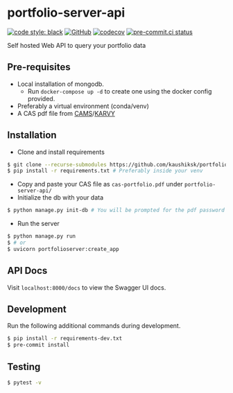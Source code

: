 # portfolio-server-api
[![code style: black](https://img.shields.io/badge/code%20style-black-000000.svg)](https://github.com/psf/black)
[![GitHub](https://img.shields.io/github/license/kaushiksk/pyportfolio)](https://github.com/kaushiksk/portfolio-server-api//blob/main/LICENSE)
[![codecov](https://codecov.io/gh/kaushiksk/portfolio-server-api/branch/main/graph/badge.svg?token=NYYT6B3KYV)](https://codecov.io/gh/kaushiksk/portfolio-server-api)
[![pre-commit.ci status](https://results.pre-commit.ci/badge/github/kaushiksk/portfolio-server-api/main.svg)](https://results.pre-commit.ci/latest/github/kaushiksk/portfolio-server-api/main)

Self hosted Web API to query your portfolio data

## Pre-requisites
 - Local installation of mongodb. 
   - Run `docker-compose up -d` to create one using the docker config provided.
 - Preferably a virtual environment (conda/venv)
 - A CAS pdf file from [CAMS](https://new.camsonline.com/Investors/Statements/Consolidated-Account-Statement)/[KARVY](https://mfs.kfintech.com/investor/General/ConsolidatedAccountStatement)

## Installation
 - Clone and install requirements
 ```bash
 $ git clone --recurse-submodules https://github.com/kaushiksk/portfolio-server-api/ && cd portfolio-server-api
 $ pip install -r requirements.txt # Preferably inside your venv
 ```
 - Copy and paste your CAS file as `cas-portfolio.pdf` under `portfolio-server-api/`
 - Initialize the db with your data
 ```bash
 $ python manage.py init-db # You will be prompted for the pdf password
 ```
 - Run the server
 ```bash
 $ python manage.py run 
 $ # or
 $ uvicorn portfolioserver:create_app
 ```

## API Docs
Visit `localhost:8000/docs` to view the Swagger UI docs.

## Development
Run the following additional commands during development.
```bash
$ pip install -r requirements-dev.txt
$ pre-commit install
```

## Testing
```bash
$ pytest -v
```

